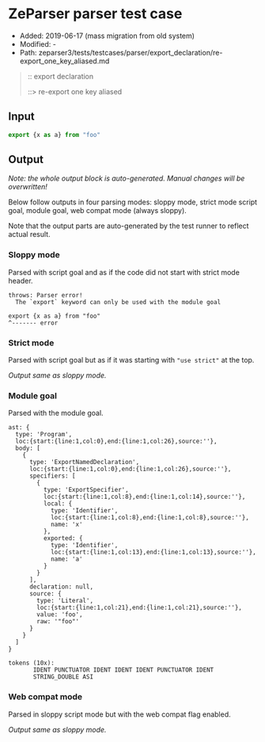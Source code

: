 # ZeParser parser test case

- Added: 2019-06-17 (mass migration from old system)
- Modified: -
- Path: zeparser3/tests/testcases/parser/export_declaration/re-export_one_key_aliased.md

> :: export declaration
>
> ::> re-export one key aliased

## Input

`````js
export {x as a} from "foo"
`````

## Output

_Note: the whole output block is auto-generated. Manual changes will be overwritten!_

Below follow outputs in four parsing modes: sloppy mode, strict mode script goal, module goal, web compat mode (always sloppy).

Note that the output parts are auto-generated by the test runner to reflect actual result.

### Sloppy mode

Parsed with script goal and as if the code did not start with strict mode header.

`````
throws: Parser error!
  The `export` keyword can only be used with the module goal

export {x as a} from "foo"
^------- error
`````

### Strict mode

Parsed with script goal but as if it was starting with `"use strict"` at the top.

_Output same as sloppy mode._

### Module goal

Parsed with the module goal.

`````
ast: {
  type: 'Program',
  loc:{start:{line:1,col:0},end:{line:1,col:26},source:''},
  body: [
    {
      type: 'ExportNamedDeclaration',
      loc:{start:{line:1,col:0},end:{line:1,col:26},source:''},
      specifiers: [
        {
          type: 'ExportSpecifier',
          loc:{start:{line:1,col:8},end:{line:1,col:14},source:''},
          local: {
            type: 'Identifier',
            loc:{start:{line:1,col:8},end:{line:1,col:8},source:''},
            name: 'x'
          },
          exported: {
            type: 'Identifier',
            loc:{start:{line:1,col:13},end:{line:1,col:13},source:''},
            name: 'a'
          }
        }
      ],
      declaration: null,
      source: {
        type: 'Literal',
        loc:{start:{line:1,col:21},end:{line:1,col:21},source:''},
        value: 'foo',
        raw: '"foo"'
      }
    }
  ]
}

tokens (10x):
       IDENT PUNCTUATOR IDENT IDENT IDENT PUNCTUATOR IDENT
       STRING_DOUBLE ASI
`````


### Web compat mode

Parsed in sloppy script mode but with the web compat flag enabled.

_Output same as sloppy mode._
